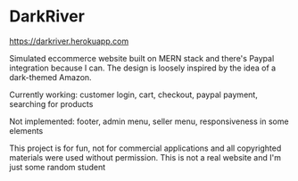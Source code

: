 # DarkRiver
https://darkriver.herokuapp.com

Simulated eccommerce website built on MERN stack and there's Paypal integration because I can. 
The design is loosely inspired by the idea of a dark-themed Amazon.

Currently working: customer login, cart, checkout, paypal payment, searching for products

Not implemented: footer, admin menu, seller menu, responsiveness in some elements

This project is for fun, not for commercial applications and all copyrighted materials were used without permission. This is not a real website and I'm just some random student
